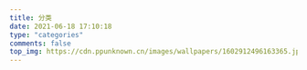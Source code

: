 ```yaml
---
title: 分类
date: 2021-06-18 17:10:18
type: "categories"
comments: false
top_img: https://cdn.ppunknown.cn/images/wallpapers/1602912496163365.jpg
---
```

